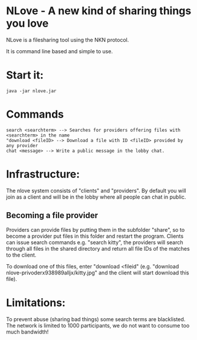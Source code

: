# NLove - A new kind of sharing things you love

NLove is a filesharing tool using the NKN protocol.

It is command line based and simple to use.

# Start it:

`java -jar nlove.jar`

# Commands

```
search <searchterm> --> Searches for providers offering files with <searchterm> in the name
"download <fileID> --> Download a file with ID <fileID> provided by any provider
chat <message> --> Write a public message in the lobby chat.
```

# Infrastructure:

The nlove system consists of "clients" and "providers". By default you will join as a client and will be in the lobby where all 
people can chat in public.

## Becoming a file provider

Providers can provide files by putting them in the subfolder "share", so to become a provider put files in this
folder and restart the program.
Clients can issue search commands e.g. "search kitty", the providers will search through all 
files in the shared directory and return all file IDs of the matches to the client.

To download one of this files, enter "download <fileid" (e.g. "download nlove-privoderx938989alljx/kitty.jpg" and the client
will start download this file).

# Limitations:
To prevent abuse (sharing bad things) some search terms are blacklisted.
The network is limited to 1000 participants, we do not want to consume too much bandwidth!